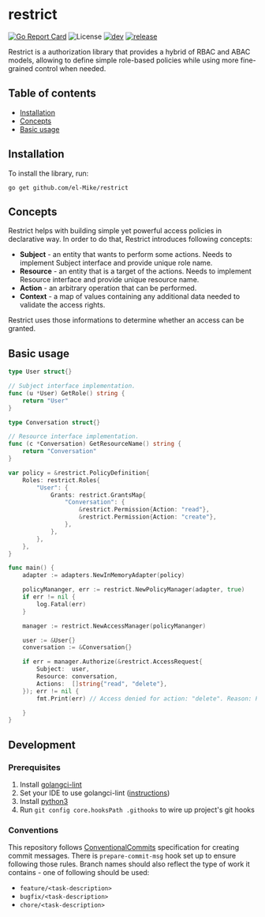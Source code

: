 # restrict

[![Go Report Card](https://goreportcard.com/badge/github.com/el-Mike/gochat)](https://goreportcard.com/report/github.com/el-Mike/restrict)
![License](https://img.shields.io/github/license/el-Mike/restrict)
[![dev](https://github.com/el-Mike/restrict/actions/workflows/dev.yml/badge.svg?branch=develop)](https://github.com/el-Mike/restrict/actions/workflows/dev.yml)
[![release](https://github.com/el-Mike/restrict/actions/workflows/release.yml/badge.svg)](https://github.com/el-Mike/restrict/actions/workflows/release.yml)

Restrict is a authorization library that provides a hybrid of RBAC and ABAC models, allowing to define simple role-based policies while using more fine-grained control when needed.

## Table of contents
* [Installation](#installation)
* [Concepts](#concepts)
* [Basic usage](#basic-usage)

## Installation
To install the library, run:
```
go get github.com/el-Mike/restrict
```

## Concepts
Restrict helps with building simple yet powerful access policies in declarative way. In order to do that, Restrict introduces following concepts:
* **Subject** - an entity that wants to perform some actions. Needs to implement Subject interface and provide unique role name.
* **Resource** - an entity that is a target of the actions. Needs to implement Resource interface and provide unique resource name.
* **Action** - an arbitrary operation that can be performed.
* **Context** - a map of values containing any additional data needed to validate the access rights.

Restrict uses those informations to determine whether an access can be granted.

## Basic usage
```go
type User struct{}

// Subject interface implementation.
func (u *User) GetRole() string {
	return "User"
}

type Conversation struct{}

// Resource interface implementation.
func (c *Conversation) GetResourceName() string {
	return "Conversation"
}

var policy = &restrict.PolicyDefinition{
	Roles: restrict.Roles{
		"User": {
			Grants: restrict.GrantsMap{
				"Conversation": {
					&restrict.Permission{Action: "read"},
					&restrict.Permission{Action: "create"},
				},
			},
		},
	},
}

func main() {
	adapter := adapters.NewInMemoryAdapter(policy)

	policyMananger, err := restrict.NewPolicyManager(adapter, true)
	if err != nil {
		log.Fatal(err)
	}

	manager := restrict.NewAccessManager(policyMananger)

	user := &User{}
	conversation := &Conversation{}

	if err = manager.Authorize(&restrict.AccessRequest{
		Subject:  user,
		Resource: conversation,
		Actions:  []string{"read", "delete"},
	}); err != nil {
		fmt.Print(err) // Access denied for action: "delete". Reason: Permission for action: "delete" is not granted for Resource: "Conversation"

	}
}
```

## Development
### Prerequisites

1. Install [golangci-lint](https://golangci-lint.run/usage/install/)
2. Set your IDE to use golangci-lint ([instructions](https://golangci-lint.run/usage/integrations/))
3. Install [python3](https://www.python.org/download/releases/3.0/)
4. Run `git config core.hooksPath .githooks` to wire up project's git hooks

### Conventions

This repository follows [ConventionalCommits](https://www.conventionalcommits.org/en/v1.0.0/) specification for creating commit messages. There is `prepare-commit-msg` hook set up to ensure following those rules. Branch names should also reflect the type of work it contains - one of following should be used:
* `feature/<task-description>`
* `bugfix/<task-description>`
* `chore/<task-description>`

